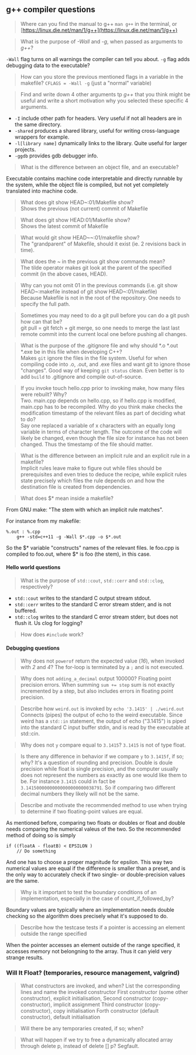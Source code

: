 ## g++ compiler questions

> Where can you find the manual to g++
`man g++` in the terminal, or [https://linux.die.net/man/1/g++](https://linux.die.net/man/1/g++)

> What is the purpose of _-Wall_ and _-g_, when passed as arguments to _g++_?

`-Wall` flag turns on all warnings the compiler can tell you about. `-g` flag adds debugging data to the executable?

> How can you store the previous mentioned flags in a variable in the makefile?
`CFLAGS = -Wall -g` (just a "normal" variable)

> Find and write down 4 other arguments tp _g++_ that you think might be useful and write a short motivation why you selected these specific 4 arguments.

* `-I` include other path for headers. Very useful if not all headers are in the same directory. 
* `-shared` produces a shared library, useful for writing cross-language wrappers for example.
* `-l[library name]` dynamically links to the library. Quite useful for larger projects. 
* `-ggdb` provides gdb debugger info. 


> What is the difference between an object file, and an executable?

Executable contains machine code interpretable and directly runnable by the system, while the object file is compiled, but not yet completely translated into machine code. 

> What does git show HEAD~:01/Makefile show?  
Shows the previous (not current) commit of Makefile

> What does git show HEAD:01/Makefile show?  
Shows the latest commit of Makefile

> What would git show HEAD~~:01/makefile show?  
The "grandparent" of Makefile, should it exist (ie. 2 revisions back in time).  

> What does the ~ in the previous git show commands mean?  
The tilde operator makes git look at the parent of the specified commit (in the above cases, HEAD). 


> Why can you not omit 01 in the previous commands (i.e. git show HEAD~:makefile instead of git show HEAD~:01/makefile)  
Because Makefile is not in the root of the repository. One needs to specify the full path. 


> Sometimes you may need to do a git pull before you can do a git push how can that be?   
git pull = git fetch + git merge, so one needs to merge the last last remote commit into the current local one before pushing all changes. 

> What is the purpose of the .gitignore file and why should *.o *.out *.exe be in this file when developing C++?  
Makes `git` ignore the files in the file system. Useful for when compiling code into .o, .out, and .exe files and want git to ignore those "changes". Good way of keeping `git status` clean. Even better is to add `build` to .gitignore and compile out-of-source. 

> If you invoke touch hello.cpp prior to invoking make, how many files were rebuilt? Why?  
Two. main.cpp depends on hello.cpp, so if hello.cpp is modified, main.cpp has to be recompiled.
> Why do you think make checks the modification timestamp of the relevant files as part of deciding what to do?  
Say one replaced a variable of x characters with an equally long variable in terms of character length. The outcome of the code will likely be changed, even though the file size for instance has not been changed. Thus the timestamp of the file should matter.

> What is the difference between an implicit rule and an explicit rule in a makefile?  
Implicit rules leave make to figure out while files should be prerequisites and even tries to deduce the recipe, while explicit rules state precisely which files the rule depends on and how the destination file is created from dependencies.

> What does $* mean inside a makefile?

From GNU make: "The stem with which an implicit rule matches".

For instance from my makefile: 
```
%.out : %.cpp
	g++ -std=c++11 -g -Wall $*.cpp -o $*.out
```
So the $* variable "constructs" names of the relevant files. Ie foo.cpp is compiled to foo.out, where $* is foo (the stem), in this case. 

#### Hello world questions

> What is the purpose of `std::cout`, `std::cerr` and `std::clog`, respectively? 
* `std::cout` writes to the standard C output stream stdout. 
* `std::cerr` writes to the standard C error stream stderr, and is not buffered. 
* `std::clog` writes to the standard C error stream stderr, but does not flush it. Us clog for logging? 

> How does `#include` work?

#### Debugging questions

> Why does not `powerof` return the expected value (_16_), when invoked with _2_ and _4_?
The for-loop is terminated by a `;` and is not executed. 

> Why does not `adding_a_decimal` output 100000?
Floating point precision errors. When summing `sum += step` sum is not exactly incremented by a step, but also includes errors in floating point precision.

> Describe how `weird.out` is invoked by `echo '3.1415' | ./weird.out`  
Connects (pipes) the output of echo to the weird executable. Since weird has a `std::in` statement, the output of echo ("3.1415") is piped into the standard C input buffer stdin, and is read by the executable at std::cin. 

> Why does not `y` compare equal to `3.1415`?
`3.1415` is not of type float. 

> Is there any difference in behavior if we compare `y` to `3.1415f`, if so; why?
It's a question of rounding and precision. Double is doule precision while float is single precision, and the computer usually does not represent the numbers as exactly as one would like them to be. For instance `3.1415` could in fact be `3.14150000000000000000000038791`. So if comparing two different decimal numbers they likely will not be the same. 

> Describe and motivate the recommended method to use when trying to determine if two floating-point values are equal.

As mentioned before, comparing two floats or doubles or float and double needs comparing the numerical valeus of the two. So the recommended method of doing so is simply

```
if ((floatA - floatB) < EPSILON )
    // Do something
```

And one has to choose a proper magnitude for epsilon. This way two numerical values are equal if the difference is smaller than a preset, and is the only way to accurately check if two single- or double-precision values are the same. 

> Why is it important to test the boundary conditions of an implementation, especially in the case of count_if_followed_by?

Boundary values are typically where an implementation needs double checking so the algorithm does precisely what it's supposed to do. 

> Describe how the testcase tests if a pointer is accessing an element outside the range specified

When the pointer accesses an element outside of the range specified, it accesses memory not belongning to the array. Thus it can yield very strange results.



### Will It Float? (temporaries, resource management, valgrind)

> What constructors are invoked, and when? List the corresponding lines and name the invoked constructor
First constructor (some other constructor), explicit initialisation,
Second constructor (copy-constructor), implicit assignment
Third constructor (copy-constructor), copy initialisation
Forth constructor (default constructor), default initialisation

> Will there be any temporaries created, if so; when?


> What will happen if we try to free a dynamically allocated array through delete p, instead of delete [] p?
Segfault. 
